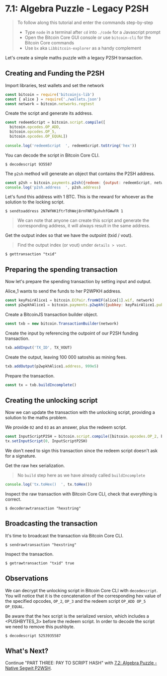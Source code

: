 # 7.1: Algebra Puzzle - Legacy P2SH

> To follow along this tutorial and enter the commands step-by-step
> * Type `node` in a terminal after `cd` into `./code` for a Javascript prompt
> * Open the Bitcoin Core GUI console or use `bitcoin-cli` for the Bitcoin Core commands
> * Use `bx` aka `Libbitcoin-explorer` as a handy complement 

Let's create a simple maths puzzle with a legacy P2SH transaction.


## Creating and Funding the P2SH 
 
Import libraries, test wallets and set the network
```javascript
const bitcoin = require('bitcoinjs-lib')
const { alice } = require('./wallets.json')
const network = bitcoin.networks.regtest
```

Create the script and generate its address.
```javascript
const redeemScript = bitcoin.script.compile([
  bitcoin.opcodes.OP_ADD,
  bitcoin.opcodes.OP_5,
  bitcoin.opcodes.OP_EQUAL])
  
console.log('redeemScript  ', redeemScript.toString('hex'))  
```

You can decode the script in Bitcoin Core CLI.
```
$ decodescript 935587
```

The `p2sh` method will generate an object that contains the P2SH address.
```javascript
const p2sh = bitcoin.payments.p2sh({redeem: {output: redeemScript, network}, network})
console.log('p2sh.address  ', p2sh.address)
```

Let's fund this address with 1 BTC. This is the reward for whoever as the solution to the locking script.
```
$ sendtoaddress 2N7WfHK1ftrTdhWej8rnFNR7guhvhfGWwFR 1
```
> We can note that anyone can create this script and generate the corresponding address, it will always result in the same 
> address.

Get the output index so that we have the outpoint (txid / vout).
> Find the output index (or vout) under `details > vout`.
```
$ gettransaction "txid"
```


## Preparing the spending transaction

Now let's prepare the spending transaction by setting input and output.

Alice_1 wants to send the funds to her P2WPKH address.
```javascript
const keyPairAlice1 = bitcoin.ECPair.fromWIF(alice[1].wif, network)
const p2wpkhAlice1 = bitcoin.payments.p2wpkh({pubkey: keyPairAlice1.publicKey, network})
```

Create a BitcoinJS transaction builder object.
```javascript
const txb = new bitcoin.TransactionBuilder(network)
```

Create the input by referencing the outpoint of our P2SH funding transaction.
```javascript
txb.addInput('TX_ID', TX_VOUT)
```

Create the output, leaving 100 000 satoshis as mining fees.
```javascript
txb.addOutput(p2wpkhAlice1.address, 999e5)
```

Prepare the transaction.
```javascript
const tx = txb.buildIncomplete()
```


## Creating the unlocking script

Now we can update the transaction with the unlocking script, providing a solution to the maths problem.

We provide `02` and `03` as an answer, plus the redeem script. 
```javascript
const InputScriptP2SH = bitcoin.script.compile([bitcoin.opcodes.OP_2, bitcoin.opcodes.OP_3, p2sh.redeem.output])
tx.setInputScript(0, InputScriptP2SH)
```

We don't need to sign this transaction since the redeem script doesn't ask for a signature.

Get the raw hex serialization.
> No `build` step here as we have already called `buildIncomplete`
```javascript
console.log('tx.toHex()  ', tx.toHex())
```

Inspect the raw transaction with Bitcoin Core CLI, check that everything is correct.
```
$ decoderawtransaction "hexstring"
```


## Broadcasting the transaction

It's time to broadcast the transaction via Bitcoin Core CLI.
```
$ sendrawtransaction "hexstring"
```

Inspect the transaction.
```
$ getrawtransaction "txid" true
```


## Observations

We can decrypt the unlocking script in Bitcoin Core CLI with `decodescript`.
You will notice that it is the concatenation of the corresponding hex value of the specified opcodes, `OP_2`, `OP_3` and 
the redeem script `OP_ADD OP_5 OP_EQUAL`.

Be aware that the hex script is the serialized version, which includes a <PUSHBYTES_3> before the redeem script. 
In order to decode the script we need to remove this pushbyte.
```
$ decodescript 5253935587
``` 


## What's Next?

Continue "PART THREE: PAY TO SCRIPT HASH" with [7.2: Algebra Puzzle - Native Segwit P2WSH](07_2_P2WSH_Algebra_Puzzle.md).
